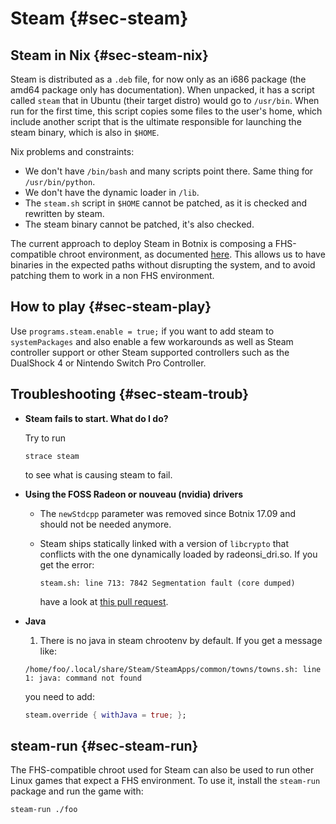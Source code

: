 # Steam {#sec-steam}

## Steam in Nix {#sec-steam-nix}

Steam is distributed as a `.deb` file, for now only as an i686 package (the amd64 package only has documentation). When unpacked, it has a script called `steam` that in Ubuntu (their target distro) would go to `/usr/bin`. When run for the first time, this script copies some files to the user's home, which include another script that is the ultimate responsible for launching the steam binary, which is also in `$HOME`.

Nix problems and constraints:

- We don't have `/bin/bash` and many scripts point there. Same thing for `/usr/bin/python`.
- We don't have the dynamic loader in `/lib`.
- The `steam.sh` script in `$HOME` cannot be patched, as it is checked and rewritten by steam.
- The steam binary cannot be patched, it's also checked.

The current approach to deploy Steam in Botnix is composing a FHS-compatible chroot environment, as documented [here](https://sandervanderburg.blogspot.com/2013/09/composing-fhs-compatible-chroot.html). This allows us to have binaries in the expected paths without disrupting the system, and to avoid patching them to work in a non FHS environment.

## How to play {#sec-steam-play}

Use `programs.steam.enable = true;` if you want to add steam to `systemPackages` and also enable a few workarounds as well as Steam controller support or other Steam supported controllers such as the DualShock 4 or Nintendo Switch Pro Controller.

## Troubleshooting {#sec-steam-troub}

- **Steam fails to start. What do I do?**

  Try to run

  ```ShellSession
  strace steam
  ```

  to see what is causing steam to fail.

- **Using the FOSS Radeon or nouveau (nvidia) drivers**

  - The `newStdcpp` parameter was removed since Botnix 17.09 and should not be needed anymore.
  - Steam ships statically linked with a version of `libcrypto` that conflicts with the one dynamically loaded by radeonsi_dri.so. If you get the error:

    ```
    steam.sh: line 713: 7842 Segmentation fault (core dumped)
    ```

    have a look at [this pull request](https://github.com/nervosys/Botnix/pull/20269).

- **Java**

  1. There is no java in steam chrootenv by default. If you get a message like:

    ```
    /home/foo/.local/share/Steam/SteamApps/common/towns/towns.sh: line 1: java: command not found
    ```

    you need to add:

    ```nix
    steam.override { withJava = true; };
    ```

## steam-run {#sec-steam-run}

The FHS-compatible chroot used for Steam can also be used to run other Linux games that expect a FHS environment. To use it, install the `steam-run` package and run the game with:

```
steam-run ./foo
```
